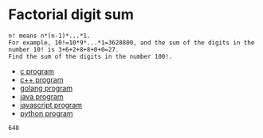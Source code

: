 # Factorial digit sum

```
n! means n*(n-1)*...*1.
For example, 10!=10*9*...*1=3628800, and the sum of the digits in the number 10! is 3+6+2+8+8+0+0=27.
Find the sum of the digits in the number 100!.
```

* [c program](Problem020.c)
* [c++ program](Problem020.cpp)
* [golang program](Problem020.go)
* [java program](Problem020.java)
* [javascript program](Problem020.js)
* [python program](Problem020.py)

```
648
```

